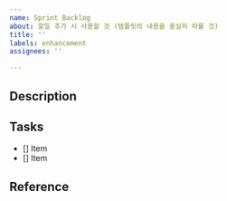 ```yaml
---
name: Sprint Backlog
about: 할일 추가 시 사용할 것 (템플릿의 내용을 충실히 따를 것)
title: ''
labels: enhancement
assignees: ''

---
```


## Description

## Tasks

- [] Item
- [] Item

## Reference
